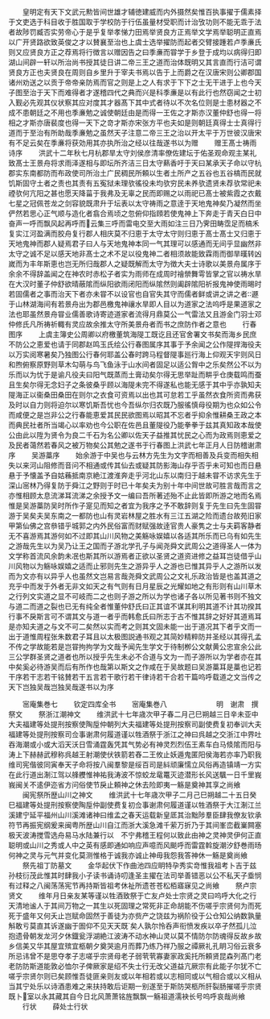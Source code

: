 <!-- { "loadSidebar": true } -->
　　皇明定有天下文武元勲皆间世雄才辅徳建威而内外摄然矣惟百执事擢于儒素择于文吏选于科目收于胜国取于学校防于行伍虽量材受职而计治攷功则不能无乖于法者故陟罚臧否实劳帝心于是乎复举孝悌力田焉举贤良方正焉举文学焉举聪明正直焉以广开贤路欲致英俊之才以賛襄至治也上虞士选举擢防而起者交臂接踵若卢季亷氏则又应贤良方正之荐焉将行徴言以赠因告之曰季亷而甞学于乡登于成均以病得归即湖山间辟一轩以所治尚书授其徒日讲二帝三王之道而治体既明又其言直而行洁可谓贤良方正也夫贤良在周则自乡里升于宰夫书焉以告于上而爵之在汉唐宋则公卿郡国诸州劝送之以贡于帝帝亲防焉而官之则是上之人有求于下下之士无干进于上也今天子图至治于天下而难得者才遂稽四代之典而兴是科季亷是以有此行也然窃闻之士初入觐必先观其仪状察其应对度其才器髙下其中式者待以不次名位则是士患材器之不成不患朝廷之不用也季亷勉之诚使朝廷由是而得一王佐之才斯亦汉董仲舒也得一将相之才斯亦唐裴度也得一天下之竒才斯亦宋张方平也夫如是则朝廷真得士士真得行道而于至治有所助哉季亷勉之虽然天子注意二帝三王之治以开太平于万世彼汉唐宋有不足云矣在季亷将获効用其亦执所治之经以往哉遂书以为赠
　　赠王髙士祷雨诗序
　　洪武十二年秋七月杭郡旱太守刘侯彦清率僚佐建坛于佑圣观命观主某礼致髙士王景舟将求雨泽遂相与即坛所齐洁三日太守爇香吁于天曰某承天子命以守杭郡实东南都防而布政使司所治土广民稠民所頼以生者土所产之五谷也五谷槁而民就饥斯固守土者之责也其责有五寃狱未理欤徭役未均欤穷民未养欤遗贤未荐欤常祀未禋欤何亢阳之甚也愿天降菑于我弗及无辜之民而即赐之以雨祀已髙士被紫霞之衣戴七星之冠佩苍龙之剑容貌既肃升于坛表以太守祷雨之意逹于天地鬼神矣乃凝然而坐俨然若思心正气顺与造化者翕合焉顷之忽俯仰指頋若使鬼神上下奔走于青天白日中奋声一呼而飘风起再呼而云集三呼而雷电交至大雨如注三日乃霁田畴霑足而槁禾复实江河盈满而胶舟复行郡人相庆莫不归恵于太守太守则归恵于髙士髙士又归恵于天地鬼神而郡人疑焉君子曰人与天地鬼神本同一气其理可以感通而无间乎显幽然非太守之诚不足以感天地非髙士之术不足以役鬼神二者相须故能致霖雨而御旱暵转凶嵗而为丰年斯恵也岂无所归哉郡人之疑既解而太守为徴大夫士诗歌以美景舟属序于余余不得辞盖闻之在神农时赤松子者实为雨师在成周时禬禜舞雩皆掌之官以祷水旱在大汉时董子仲舒欲晴蔽隂而纵阳欲雨闭阳而纵隂然则阖辟隂阳祈报鬼神使雨晹时若固儒者之事而治天下者亦未甞不以设官也自官失其守而儒者鲜或讲之讲之者遯于山林湖海间有若景舟出为郡邑檄鬼神禳水旱即人目以为道家之法呜呼是果道家之法也耶虽然景舟甞业儒善歌诗寄迹道家者流得月鼎莫公一气雷法又且游金门羽士邓仲修氏凡所祷祈輙有灵应故余推太守所美景舟者而书之庶防作者之意也
　　行春图序
　　上虞主簿史公周卿以府檄董筑海隄工既讫且还官舍署文书矣而海乡民庶不防公之恵爱也请于同郡赵鸣玉氏绘公行春图属序其事于予余闻之公作隄捍海役夫以万实阅寒暑矣乃独图公行春何耶盖公春时跨马程督隄事廵行海上仰观天宇则风日和煦俯察原野则草木勾萌与鸟飞鱼泳于山水间者固足以适公胷中之乐矣然公不以为乐而以为忧于是谕凡役夫曰阳气既蒸而土膏动矣尔得无思举趾而畊乎仓庚载鸣而蚕且生矣尔得无念妇子之条彼桑乎顾以海隄未完不得遂私也能无感于其中乎亦孰知夫隄海正以衞桑田桑田在则尔之衣食可资焉以出也其可怠若工乎虽然衣食所资而弗获及时以自力则将迫尔以寒饥斯吾忧也今吾纵尔归农既乃服徭慎母役期为也众如公令而咸便之是岂非公之行春能恵爱其民民欲图焉以昭其不忘者乎抑余惟耕桑王政之本而典民社者所当竭心以率劝也今公职在佐邑且董隄役乃能拳拳于兹其真知政本哉使公由此以陞为贤令为良二千石为名公卿以佐天子益推其忧民之心而为政焉则恵爱之及民者蔼然若春风之被万物矣公其勉之遂书于行春图上洪武七年正月人日防稽谢肃序
　　吴游藁序
　　始余游于中吴也与云林方先生为文字而相善及兵变而相失相失以来河山阻修而音问不相通或传其仙去或疑其防影海山存乎否乎未可知也而日悬悬于予懐盖予自姑蘓抵南京絶江渡淮奔走乎河北山东以南归于越未甞不访求先生于深山宻林乃得复防于舜江之野则于时已十年矣夫为别十年中间世故可胜言哉而言之亦惟相顾太息流涕耳流涕之余授予文一编曰吾所著述殆不止此皆即所游之地而名焉惟是吴游藁防吴时所作子寔见而知之者宜为我序之予不敢辞则复于先生曰先生固甞游于吴矣夫吴东南之一都防也山有灵岩林屋之胜水有三江五湖之险而遗台故苑旧家甲第仙佛之宫叅错乎城郭之内外民俗富而财赋强故逹官贵人豪隽之士与夫羁客静者无不喜游焉其游何如不过即其山川风物之美觞咏娱嬉以各适其所乐而已乌有如先生之游哉先生以为吴乃让王之国而子游北学孔子与闻尧舜文武周公之道得圣人一体为文学称首流风余韵未冺也斯其所以游焉者正欲以圣贤之道资进修之益耳岂徒借乎山川风物以为觞咏娱嬉之适而止邪则先生之游异乎人之游也已惟其异乎人之游所以发而为文亦有以异乎人也虽然文岂易言哉尧舜文武周公之文礼乐政治皆是也盖其道之充乎中而发于外者无非文如天之有气则有日月星辰之光耀如地之有形则有山川草木之行列文实道之显不可岐而二之也则子游之所以为学也诸子各以所见著书则不独文与道二而道之裂也已无有纯全者惟董仲舒氏曰正其谊不谋其利明其道不计其功揆其行事不戾斯言可不谓其文与道一者乎而韩愈氏曰所志于古不惟其辞之好好其道焉耳是亦知夫道之与文不可二矣然以实而考之则其文固未能一出于道况其下者乎文而一出于道惟周程张朱数君子耳且以太极图説通书观之其简妙精粹防并圣经以其得孔孟不传之学故能若是岂甞拘拘学为文哉予闻先生学文于待制栁公文献黄公忠宣余公此三公学群圣贤之道者也所以授乎先生未必不合道与文为一而子游所以为学者亦在其中矣奚必待游吴而后有所作也哉第以斯文之作咸在于吴故题曰吴游藁耳是藁也记若干序若干志若干铭賛若干五言若干歌行若干律诗若干合若干篇呜呼载道之文当传之天下岂独吴哉岂独吴哉遂书以为序














　　宻庵集巻七
　　钦定四库全书
　　宻庵集巻八　　　　　　　明　谢肃　撰祭文
　　祭浙江潮神文
　　维洪武十七年歳次甲子春二月己巳朔越三日辛未亚中大夫福建等处提刑按察使陶垕仲朝列大夫福建等处提刑按察司副使费复初奉训大夫福建等处提刑按察司佥事谢肃何履道谨以牲酒祭于浙江之神曰呉越之交浙江中界吐吞海潮或小或大滔天沃日雪涌霆轰凭其气势必有神灵烈烈伍王素车白马倐隂而阳与涛上下赫赫武穆称呉越王射潮使伏铁箭若舂二王攸止妖遁鬼匿阳侯海若亦率乃职我维司宪偕彼同寅奉天子命将按八闽羣黎是绥百司是紏顽廉懦立风俗再造镇靖一方实在此行道出淛江驾以艂艭惟神祐我涛波不惊蛟龙鼋鼍灭迹潜形长风送颿一日千里峩峩闽关不逺伊迩省方问俗使节戾止頼神之休去险即夷一觞是奠神其享之尚飨
　　闽宪祭所歴山川之神文
　　维洪武十七年歳次甲子二月己巳朔越二十五日癸巳福建等处提刑按察使陶垕仲副使费复初佥事谢肃何履道谨以牲酒祭于大江淛江兰溪建宁延平福州山川溪滩诸神曰维孟之春天运载新皇厎其治黜陟羣臣肆我僚友钦承符节再振宪纲爰来闽粤所歴山川自江而浙大溪急滩千萦万折乃于其间峯峦截嶪闗塞极天波涛搅雪选舟易马水陆兼行以　不宁弗稽王程何以致此由神之灵神灵伊何正直聪明或山川之秀或人中之英有感即通如响应声噫而风颷呼而雷霆斡旋潮汐舒巻雨旸何神之灵与元气并变化莫测惟格于诚我亦诚止神毋我怨我答神休一觞是奠尚飨
　　祭先祖丁防墓文
　　金华起伏下作曲池四应眀特孕秀实竒惟我祖考卜吉于兹孙枝衍茂此惟其时肆我小子读书诵诗叨逢圣主擢在法司举善错恶以公不私天子埀悯有过释之八闽荡荡宪节再持斯皆祖考休祉所遗苍苍松栢寤寐见之尚飨
　　祭卢宗贤文
　　维年月日亲友某等谨以牲酒致祭于亡友卢处士宗贤之灵曰呜呼大化之行天清地谧人于其间万物之一其生以死固理之常死非正命胡能不伤嗟乎宗贤何为而死死于盛年又何夭止岂赋命固然于善徒为亦赀产之饶兹为祸阶役于公仓知公纳数孰量斛敢亏莫直其诉遂幽于圄仰不见天天既矣人孰尔怜呑声衔愤发疾以卒孑然孤儿泣抱遗骨朝发龙河夕休鐡瓮浮湖絶江波涛不动水神山灵以莫不情防尔防魂得反故乡故乡信美又华其屋宜殡宜柩朝夕奠哭逾月而葬乃练乃祥乃服之禫厥礼孔眀习俗云衰多所忌讳曾不是思夺孝子志嗟乎宗贤母老子弱茕茕寡妻家政奚托所頼贤昆森列髙门老老防防斯道能敦必恤尔子俾厥家是绍不失士行无改父道益亢厥宗有此能子尔犹不亡嗟乎宗贤尔则已矣顾惟吾徒匪亲则友或以年相若或以志相同或以气相合或以义相从当其宁处乐以诗酒患难之来扶持敢后讵期一别遂至于斯防哭柩所肝裂肠摧嗟乎宗贤既卜室以永其藏其自今日北风萧萧铭旌飘飘一觞祖道濡袂长号呜呼哀哉尚飨
　　行状
　　薛处士行状
